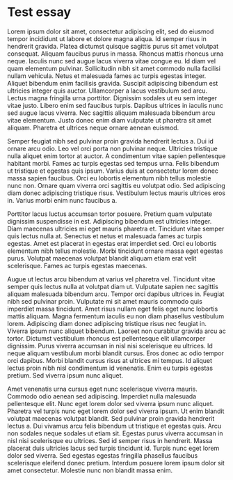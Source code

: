 # Test essay

Lorem ipsum dolor sit amet, consectetur adipiscing elit, sed do eiusmod tempor incididunt ut labore et dolore magna aliqua. Id semper risus in hendrerit gravida. Platea dictumst quisque sagittis purus sit amet volutpat consequat. Aliquam faucibus purus in massa. Rhoncus mattis rhoncus urna neque. Iaculis nunc sed augue lacus viverra vitae congue eu. Id diam vel quam elementum pulvinar. Sollicitudin nibh sit amet commodo nulla facilisi nullam vehicula. Netus et malesuada fames ac turpis egestas integer. Aliquet bibendum enim facilisis gravida. Suscipit adipiscing bibendum est ultricies integer quis auctor. Ullamcorper a lacus vestibulum sed arcu. Lectus magna fringilla urna porttitor. Dignissim sodales ut eu sem integer vitae justo. Libero enim sed faucibus turpis. Dapibus ultrices in iaculis nunc sed augue lacus viverra. Nec sagittis aliquam malesuada bibendum arcu vitae elementum. Justo donec enim diam vulputate ut pharetra sit amet aliquam. Pharetra et ultrices neque ornare aenean euismod.

Semper feugiat nibh sed pulvinar proin gravida hendrerit lectus a. Dui id ornare arcu odio. Leo vel orci porta non pulvinar neque. Ultricies tristique nulla aliquet enim tortor at auctor. A condimentum vitae sapien pellentesque habitant morbi. Fames ac turpis egestas sed tempus urna. Felis bibendum ut tristique et egestas quis ipsum. Varius duis at consectetur lorem donec massa sapien faucibus. Orci eu lobortis elementum nibh tellus molestie nunc non. Ornare quam viverra orci sagittis eu volutpat odio. Sed adipiscing diam donec adipiscing tristique risus. Vestibulum lectus mauris ultrices eros in. Varius morbi enim nunc faucibus a.

Porttitor lacus luctus accumsan tortor posuere. Pretium quam vulputate dignissim suspendisse in est. Adipiscing bibendum est ultricies integer. Diam maecenas ultricies mi eget mauris pharetra et. Tincidunt vitae semper quis lectus nulla at. Senectus et netus et malesuada fames ac turpis egestas. Amet est placerat in egestas erat imperdiet sed. Orci eu lobortis elementum nibh tellus molestie. Morbi tincidunt ornare massa eget egestas purus. Volutpat maecenas volutpat blandit aliquam etiam erat velit scelerisque. Fames ac turpis egestas maecenas.

Augue ut lectus arcu bibendum at varius vel pharetra vel. Tincidunt vitae semper quis lectus nulla at volutpat diam ut. Vulputate sapien nec sagittis aliquam malesuada bibendum arcu. Tempor orci dapibus ultrices in. Feugiat nibh sed pulvinar proin. Vulputate mi sit amet mauris commodo quis imperdiet massa tincidunt. Amet risus nullam eget felis eget nunc lobortis mattis aliquam. Magna fermentum iaculis eu non diam phasellus vestibulum lorem. Adipiscing diam donec adipiscing tristique risus nec feugiat in. Viverra ipsum nunc aliquet bibendum. Laoreet non curabitur gravida arcu ac tortor. Dictumst vestibulum rhoncus est pellentesque elit ullamcorper dignissim. Purus viverra accumsan in nisl nisi scelerisque eu ultrices. Id neque aliquam vestibulum morbi blandit cursus. Eros donec ac odio tempor orci dapibus. Morbi blandit cursus risus at ultrices mi tempus. Id aliquet lectus proin nibh nisl condimentum id venenatis. Enim eu turpis egestas pretium. Sed viverra ipsum nunc aliquet.

Amet venenatis urna cursus eget nunc scelerisque viverra mauris. Commodo odio aenean sed adipiscing. Imperdiet nulla malesuada pellentesque elit. Nunc eget lorem dolor sed viverra ipsum nunc aliquet. Pharetra vel turpis nunc eget lorem dolor sed viverra ipsum. Ut enim blandit volutpat maecenas volutpat blandit. Sed pulvinar proin gravida hendrerit lectus a. Dui vivamus arcu felis bibendum ut tristique et egestas quis. Arcu non sodales neque sodales ut etiam sit. Egestas purus viverra accumsan in nisl nisi scelerisque eu ultrices. Sed id semper risus in hendrerit. Massa placerat duis ultricies lacus sed turpis tincidunt id. Turpis nunc eget lorem dolor sed viverra. Sed egestas egestas fringilla phasellus faucibus scelerisque eleifend donec pretium. Interdum posuere lorem ipsum dolor sit amet consectetur. Molestie nunc non blandit massa enim.

